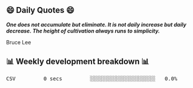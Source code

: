 ## 😄 Daily Quotes 😄

_**One does not accumulate but eliminate.
It is not daily increase but daily
decrease. The height of cultivation
always runs to simplicity.**_

Bruce Lee



## 📊 Weekly development breakdown 📊

<pre>CSV         0 secs         ░░░░░░░░░░░░░░░░░░░░░   0.0%</pre>
